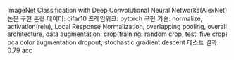 ImageNet Classification with Deep Convolutional Neural Networks(AlexNet) 논문 구현
훈련 데이터: cifar10
프레임워크: pytorch
구현 기술: normalize, activation(relu), Local Response Normalization,
          overlapping pooling, overall architecture, 
          data augmentation: crop(training: random crop, test: five crop) pca color augmentation
          dropout, stochastic gradient descent
테스트 결과: 0.79 acc
